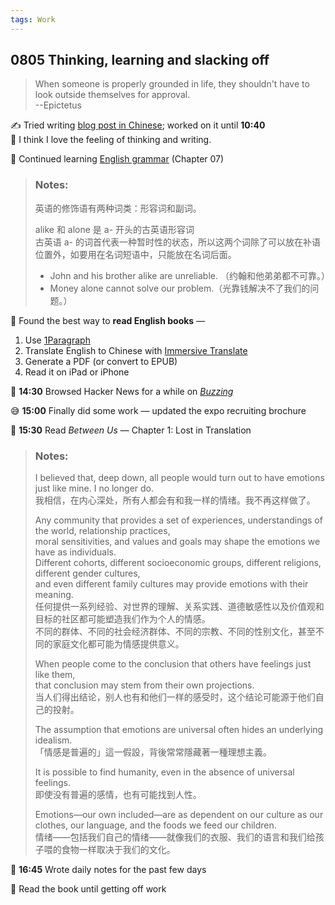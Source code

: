 ```yaml
---
tags: Work
---
```


## 0805 Thinking, learning and slacking off

>When someone is properly grounded in life, they shouldn't have to look outside themselves for approval.  
>--Epictetus

✍️ Tried writing [blog post in Chinese](https://sakae1222.github.io/2025/08/05/thinking.html); worked on it until **10:40**  
💭 I think I love the feeling of thinking and writing.

📗 Continued learning [English grammar](https://llwslc.github.io/grammar-club/content/Chapter07.html) (Chapter 07)
    
>### **Notes**: 
>英语的修饰语有两种词类：形容词和副词。  
>   
>alike 和 alone 是 a- 开头的古英语形容词  
>古英语 a- 的词首代表一种暂时性的状态，所以这两个词除了可以放在补语位置外，如要用在名词短语中，只能放在名词后面。  
>- John and his brother alike are unreliable. （约翰和他弟弟都不可靠。）  
>- Money alone cannot solve our problem.（光靠钱解决不了我们的问题。）  

🎯 Found the best way to **read English books** — 
1. Use [1Paragraph](https://1paragraph.app/)
2. Translate English to Chinese with [Immersive Translate](https://immersivetranslate.com/zh-Hans/)
3. Generate a PDF (or convert to EPUB)
4. Read it on iPad or iPhone

📰 **14:30** Browsed Hacker News for a while on [*Buzzing*](https://www.buzzing.cc/)

😅 **15:00** Finally did some work — updated the expo recruiting brochure

📖 **15:30** Read *Between Us* — Chapter 1: Lost in Translation

>### **Notes**:  
>I believed that, deep down, all people would turn out to have emotions just like mine. I no longer do.  
>我相信，在内心深处，所有人都会有和我一样的情绪。我不再这样做了。
>
>Any community that provides a set of experiences, understandings of the world, relationship practices,   
>moral sensitivities, and values and goals may shape the emotions we have as individuals.   
>Different cohorts, different socioeconomic groups, different religions, different gender cultures,   
>and even different family cultures may provide emotions with their meaning.  
>任何提供一系列经验、对世界的理解、关系实践、道德敏感性以及价值观和目标的社区都可能塑造我们作为个人的情感。  
>不同的群体、不同的社会经济群体、不同的宗教、不同的性别文化，甚至不同的家庭文化都可能为情感提供意义。  
>
>When people come to the conclusion that others have feelings just like them,   
>that conclusion may stem from their own projections.   
>当人们得出结论，别人也有和他们一样的感受时，这个结论可能源于他们自己的投射。  
>
>The assumption that emotions are universal often hides an underlying idealism.  
>「情感是普遍的」這一假設，背後常常隱藏著一種理想主義。  
>
>It is possible to find humanity, even in the absence of universal feelings.  
>即使没有普遍的感情，也有可能找到人性。  
>
>Emotions—our own included—are as dependent on our culture as our clothes, our language, and the foods we feed our children.  
>情绪——包括我们自己的情绪——就像我们的衣服、我们的语言和我们给孩子喂的食物一样取决于我们的文化。  

📓 **16:45** Wrote daily notes for the past few days

📖 Read the book until getting off work

